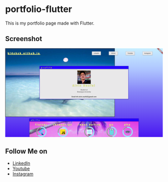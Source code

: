# portfolio-flutter

This is my portfolio page made with Flutter.

## Screenshot

<p>
  <img src="images/ss.png">
</p>

## Follow Me on
- [LinkedIn](https://www.linkedin.com/in/alvin747/)
- [Youtube](https://www.youtube.com/channel/UCGThJSh-fjXcwLUWRZbYPbQ)
- [Instagram](https://www.instagram.com/alvinnaufal/)